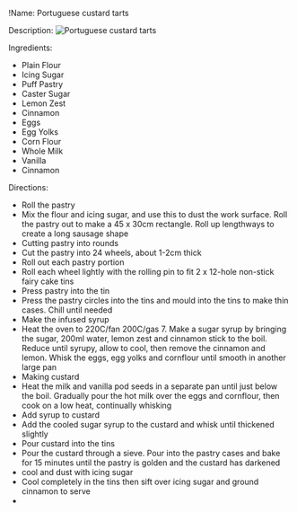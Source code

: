 !Name: Portuguese custard tarts

Description:
![Portuguese custard tarts](https://www.themealdb.com/images/media/meals/vmz7gl1614350221.jpg "Portuguese custard tarts")

Ingredients:
- Plain Flour
- Icing Sugar
- Puff Pastry
- Caster Sugar
- Lemon Zest
- Cinnamon
- Eggs
- Egg Yolks
- Corn Flour
- Whole Milk
- Vanilla
- Cinnamon

Directions:
- Roll the pastry
- Mix the flour and icing sugar, and use this to dust the work surface. Roll the pastry out to make a 45 x 30cm rectangle. Roll up lengthways to create a long sausage shape
- Cutting pastry into rounds
- Cut the pastry into 24 wheels, about 1-2cm thick
- Roll out each pastry portion
- Roll each wheel lightly with the rolling pin to fit 2 x 12-hole non-stick fairy cake tins
- Press pastry into the tin
- Press the pastry circles into the tins and mould into the tins to make thin cases. Chill until needed
- Make the infused syrup
- Heat the oven to 220C/fan 200C/gas 7. Make a sugar syrup by bringing the sugar, 200ml water, lemon zest and cinnamon stick to the boil. Reduce until syrupy, allow to cool, then remove the cinnamon and lemon. Whisk the eggs, egg yolks and cornflour until smooth in another large pan
- Making custard
- Heat the milk and vanilla pod seeds in a separate pan until just below the boil. Gradually pour the hot milk over the eggs and cornflour, then cook on a low heat, continually whisking
- Add syrup to custard
- Add the cooled sugar syrup to the custard and whisk until thickened slightly
- Pour custard into the tins
- Pour the custard through a sieve. Pour into the pastry cases and bake for 15 minutes until the pastry is golden and the custard has darkened
- cool and dust with icing sugar
- Cool completely in the tins then sift over icing sugar and ground cinnamon to serve
-  
